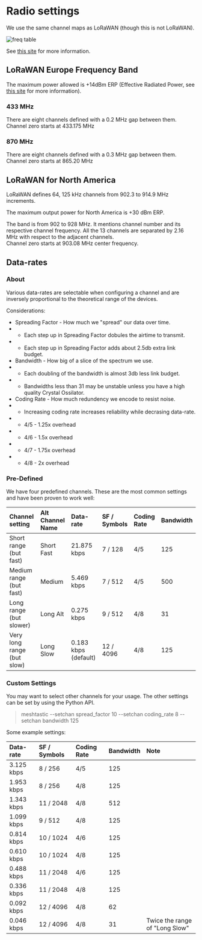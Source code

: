 # Radio settings

We use the same channel maps as LoRaWAN (though this is not LoRaWAN).

![freq table](/images/LoRa-Frequency-Bands.jpg)

See [this site](https://www.rfwireless-world.com/Tutorials/LoRa-channels-list.html) for more information.

## LoRaWAN Europe Frequency Band

The maximum power allowed is +14dBm ERP (Effective Radiated Power, see [this site](https://en.wikipedia.org/wiki/Effective_radiated_power) for more information).

### 433 MHz

There are eight channels defined with a 0.2 MHz gap between them.
Channel zero starts at 433.175 MHz

### 870 MHz

There are eight channels defined with a 0.3 MHz gap between them.
Channel zero starts at 865.20 MHz

## LoRaWAN for North America

LoRaWAN defines 64, 125 kHz channels from 902.3 to 914.9 MHz increments.

The maximum output power for North America is +30 dBm ERP.

The band is from 902 to 928 MHz. It mentions channel number and its respective channel frequency. All the 13 channels are separated by 2.16 MHz with respect to the adjacent channels.  
Channel zero starts at 903.08 MHz center frequency.

## Data-rates

### About

Various data-rates are selectable when configuring a channel and are inversely proportional to the theoretical range of the devices.

Considerations:

* Spreading Factor - How much we "spread" our data over time.
* * Each step up in Spreading Factor dobules the airtime to transmit.
* * Each step up in Spreading Factor adds about 2.5db extra link budget.
* Bandwidth - How big of a slice of the spectrum we use.
* * Each doubling of the bandwidth is almost 3db less link budget.
* * Bandwidths less than 31 may be unstable unless you have a high quality Crystal Ossilator.
* Coding Rate - How much redundency we encode to resist noise.
* * Increasing coding rate increases reliability while decrasing data-rate.
* * 4/5 - 1.25x overhead
* * 4/6 - 1.5x overhead
* * 4/7 - 1.75x overhead
* * 4/8 - 2x overhead


### Pre-Defined

We have four predefined channels. These are the most common settings and have been proven to work well:

| Channel setting            | Alt Channel Name | Data-rate            | SF / Symbols | Coding Rate | Bandwidth |
|:---------------------------|:-----------------|:---------------------|:-------------|:------------|:----------|
| Short range (but fast)     | Short Fast       | 21.875 kbps          | 7 / 128      | 4/5         | 125       |
| Medium range (but fast)    | Medium           | 5.469 kbps           | 7 / 512      | 4/5         | 500       |
| Long range (but slower)    | Long Alt         | 0.275 kbps           | 9 / 512      | 4/8         | 31        |
| Very long range (but slow) | Long Slow        | 0.183 kbps (default) | 12 / 4096    | 4/8         | 125       |

### Custom Settings

You may want to select other channels for your usage. The other settings can be set by using the Python API.

> meshtastic --setchan spread_factor 10 --setchan coding_rate 8 --setchan bandwidth 125

Some example settings:

| Data-rate            | SF / Symbols | Coding Rate | Bandwidth | Note |
|:---------------------|:-------------|:------------|:----------|:-----|
| 3.125 kbps           | 8 / 256      | 4/5         | 125       | |
| 1.953 kbps           | 8 / 256      | 4/8         | 125       | |
| 1.343 kbps           | 11 / 2048    | 4/8         | 512       | | 
| 1.099 kbps           | 9 / 512      | 4/8         | 125       | |
| 0.814 kbps           | 10 / 1024    | 4/6         | 125       | |
| 0.610 kbps           | 10 / 1024    | 4/8         | 125       | |
| 0.488 kbps           | 11 / 2048    | 4/6         | 125       | |
| 0.336 kbps           | 11 / 2048    | 4/8         | 125       | |
| 0.092 kbps           | 12 / 4096    | 4/8         | 62        | |
| 0.046 kbps           | 12 / 4096    | 4/8         | 31        | Twice the range of "Long Slow" |


